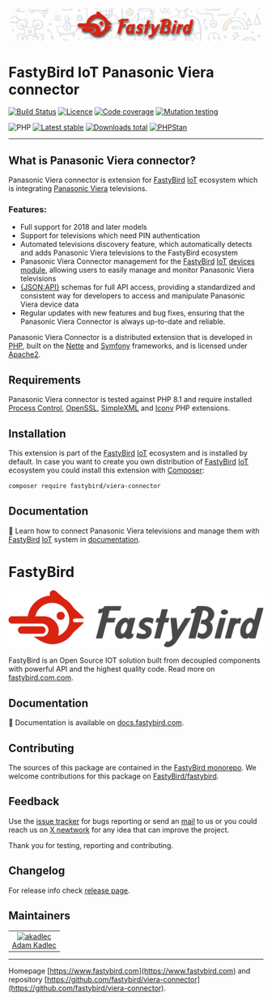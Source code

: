 <p align="center">
	<img src="https://github.com/fastybird/.github/blob/main/assets/repo_title.png?raw=true" alt="FastyBird"/>
</p>

# FastyBird IoT Panasonic Viera connector

[![Build Status](https://img.shields.io/github/actions/workflow/status/FastyBird/viera-connector/ci.yaml?style=flat-square)](https://github.com/FastyBird/viera-connector/actions)
[![Licence](https://img.shields.io/github/license/FastyBird/viera-connector?style=flat-square)](https://github.com/FastyBird/viera-connector/blob/main/LICENSE.md)
[![Code coverage](https://img.shields.io/coverallsCoverage/github/FastyBird/viera-connector?style=flat-square)](https://coveralls.io/r/FastyBird/viera-connector)
[![Mutation testing](https://img.shields.io/endpoint?style=flat-square&url=https%3A%2F%2Fbadge-api.stryker-mutator.io%2Fgithub.com%2FFastyBird%2Fviera-connector%2Fmain)](https://dashboard.stryker-mutator.io/reports/github.com/FastyBird/viera-connector/main)

![PHP](https://badgen.net/packagist/php/FastyBird/viera-connector?cache=300&style=flat-square)
[![Latest stable](https://badgen.net/packagist/v/FastyBird/viera-connector/latest?cache=300&style=flat-square)](https://packagist.org/packages/FastyBird/viera-connector)
[![Downloads total](https://badgen.net/packagist/dt/FastyBird/viera-connector?cache=300&style=flat-square)](https://packagist.org/packages/FastyBird/viera-connector)
[![PHPStan](https://img.shields.io/badge/PHPStan-enabled-brightgreen.svg?style=flat-square)](https://github.com/phpstan/phpstan)

***

## What is Panasonic Viera connector?

Panasonic Viera connector is extension for [FastyBird](https://www.fastybird.com) [IoT](https://en.wikipedia.org/wiki/Internet_of_things) ecosystem
which is integrating [Panasonic Viera](https://www.panasonic.com) televisions.

### Features:

- Full support for 2018 and later models
- Support for televisions which need PIN authentication
- Automated televisions discovery feature, which automatically detects and adds Panasonic Viera televisions to the FastyBird ecosystem
- Panasonic Viera Connector management for the [FastyBird](https://www.fastybird.com) [IoT](https://en.wikipedia.org/wiki/Internet_of_things) [devices module](https://github.com/FastyBird/devices-module), allowing users to easily manage and monitor Panasonic Viera televisions
- [{JSON:API}](https://jsonapi.org/) schemas for full API access, providing a standardized and consistent way for developers to access and manipulate Panasonic Viera device data
- Regular updates with new features and bug fixes, ensuring that the Panasonic Viera Connector is always up-to-date and reliable.

Panasonic Viera Connector is a distributed extension that is developed in [PHP](https://www.php.net), built on the [Nette](https://nette.org) and [Symfony](https://symfony.com) frameworks,
and is licensed under [Apache2](http://www.apache.org/licenses/LICENSE-2.0).


## Requirements

Panasonic Viera connector is tested against PHP 8.1 and require installed [Process Control](https://www.php.net/manual/en/book.pcntl.php),
[OpenSSL](https://www.php.net/manual/en/book.openssl.php), [SimpleXML](https://www.php.net/manual/en/book.simplexml.php) and [Iconv](https://www.php.net/manual/en/book.iconv.php)
PHP extensions.

## Installation

This extension is part of the [FastyBird](https://www.fastybird.com) [IoT](https://en.wikipedia.org/wiki/Internet_of_things) ecosystem and is installed by default.
In case you want to create you own distribution of [FastyBird](https://www.fastybird.com) [IoT](https://en.wikipedia.org/wiki/Internet_of_things) ecosystem you could install this extension with  [Composer](http://getcomposer.org/):

```sh
composer require fastybird/viera-connector
```

## Documentation

:book: Learn how to connect Panasonic Viera televisions and manage them with [FastyBird](https://www.fastybird.com) [IoT](https://en.wikipedia.org/wiki/Internet_of_things) system
in [documentation](https://github.com/FastyBird/viera-connector/wiki).

# FastyBird

<p align="center">
	<img src="https://github.com/fastybird/.github/blob/main/assets/fastybird_row.svg?raw=true" alt="FastyBird"/>
</p>

FastyBird is an Open Source IOT solution built from decoupled components with powerful API and the highest quality code. Read more on [fastybird.com.com](https://www.fastybird.com).

## Documentation

:book: Documentation is available on [docs.fastybird.com](https://docs.fastybird.com).

## Contributing

The sources of this package are contained in the [FastyBird monorepo](https://github.com/FastyBird/fastybird). We welcome
contributions for this package on [FastyBird/fastybird](https://github.com/FastyBird/).

## Feedback

Use the [issue tracker](https://github.com/FastyBird/fastybird/issues) for bugs reporting or send an [mail](mailto:code@fastybird.com)
to us or you could reach us on [X newtwork](https://x.com/fastybird) for any idea that can improve the project.

Thank you for testing, reporting and contributing.

## Changelog

For release info check [release page](https://github.com/FastyBird/fastybird/releases).

## Maintainers

<table>
	<tbody>
		<tr>
			<td align="center">
				<a href="https://github.com/akadlec">
					<img alt="akadlec" width="80" height="80" src="https://avatars3.githubusercontent.com/u/1866672?s=460&amp;v=4" />
				</a>
				<br>
				<a href="https://github.com/akadlec">Adam Kadlec</a>
			</td>
		</tr>
	</tbody>
</table>

***
Homepage [https://www.fastybird.com](https://www.fastybird.com) and
repository [https://github.com/fastybird/viera-connector](https://github.com/fastybird/viera-connector).
